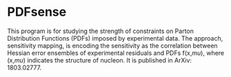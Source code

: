 # PDFsense
This program is for studying the strength of constraints on Parton Distribution Functions (PDFs) imposed by experimental data. 
The approach, sensitivity mapping, is encoding the sensitivity as the correlation between Hessian error ensembles of experimental residuals and PDFs f(x,$mu$), where (x,$mu$) indicates the structure of nucleon. It is published in ArXiv: 1803.02777. 


